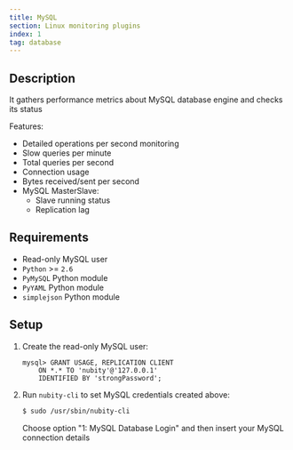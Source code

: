 ```yaml
---
title: MySQL
section: Linux monitoring plugins
index: 1
tag: database
---
```


## Description

It gathers performance metrics about MySQL database engine and checks its status

Features:

*   Detailed operations per second monitoring
*   Slow queries per minute
*   Total queries per second
*   Connection usage
*   Bytes received/sent per second
*   MySQL Master­Slave:
    *   Slave running status
    *   Replication lag

## Requirements

*   Read-only MySQL user
*   `Python` >= `2.6`
*   `PyMySQL` Python module
*   `PyYAML` Python module
*   `simplejson` Python module

## Setup

1.  Create the read-only MySQL user:

    ```
    mysql> GRANT USAGE, REPLICATION CLIENT 
        ON *.* TO 'nubity'@'127.0.0.1' 
        IDENTIFIED BY 'strongPassword';
    ```

2.  Run `nubity-cli` to set MySQL credentials created above:

    ```bash
    $ sudo /usr/sbin/nubity-cli
    ```

    Choose option "1: MySQL Database Login" and then insert your MySQL connection details
